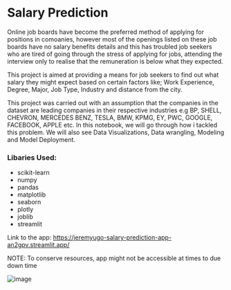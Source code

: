 # Salary Prediction

Online job boards have become the preferred method of applying for positions in comoanies, however most of the openings listed on these job boards have no salary benefits details and this has troubled job seekers who are tired of going through the stress of applying for jobs, attending the interview only to realise that the remuneration is below what they expected.

This project is aimed at providing a means for job seekers to find out what salary they might expect based on certain factors like; Work Experience, Degree, Major, Job Type, Industry and distance from the city.

This project was carried out with an assumption that the companies in the dataset are leading companies in their respective industries e.g BP, SHELL, CHEVRON, MERCEDES BENZ, TESLA, BMW, KPMG, EY, PWC, GOOGLE, FACEBOOK, APPLE etc. In this notebook, we will go through how i tackled this problem. We will also see Data Visualizations, Data wrangling, Modeling and Model Deployment.


### Libaries Used:
  * scikit-learn
  * numpy
  * pandas
  * matplotlib
  * seaborn
  * plotly
  * joblib
  * streamlit

Link to the app: https://jeremyugo-salary-prediction-app-an2gpv.streamlit.app/

NOTE: To conserve resources, app might not be accessible at times to due down time

![image](https://user-images.githubusercontent.com/36512525/229263234-af93a2e1-df91-4ac6-9477-bc712a58b550.png)
